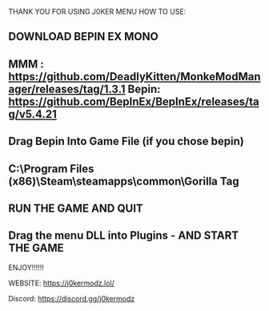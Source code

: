 THANK YOU FOR USING J0KER MENU
                                                                                                                                                                                   HOW TO USE:
               
DOWNLOAD BEPIN EX MONO
---------------------------
MMM : https://github.com/DeadlyKitten/MonkeModManager/releases/tag/1.3.1
Bepin: https://github.com/BepInEx/BepInEx/releases/tag/v5.4.21
---------------------------

Drag Bepin Into Game File (if you chose bepin)
---------------------------
C:\Program Files (x86)\Steam\steamapps\common\Gorilla Tag
----------------------------
RUN THE GAME AND QUIT
------------
Drag the menu DLL into Plugins - AND START THE GAME
------------

ENJOY!!!!!!
   
                                                                                                      
WEBSITE: https://j0kermodz.lol/

Discord: https://discord.gg/j0kermodz
